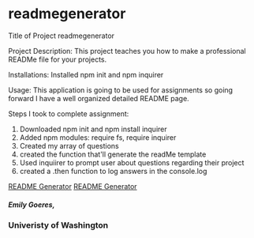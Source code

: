 # readmegenerator
Title of Project
readmegenerator

Project Description:
This project teaches you how to make a professional READMe file for your projects.

Installations:
Installed npm init and npm inquirer

Usage:
This application is going to be used for assignments so going forward I have a well organized detailed README page.

Steps I took to complete assignment:
1. Downloaded npm init and npm install inquirer
2. Added npm modules: require fs, require inquirer
3. Created my array of questions
4. created the function that'll generate the readMe template
5. Used inquiirer to prompt user about questions regarding their project
6. created a .then function to log answers in the console.log 

[README Generator](https://github.com/emilygoeres/readmegenerator/blob/master/readme.PNG) 
[README Generator](https://github.com/emilygoeres/readmegenerator/blob/master/readme1.PNG) 

##### Emily Goeres, 
### Univeristy of Washington